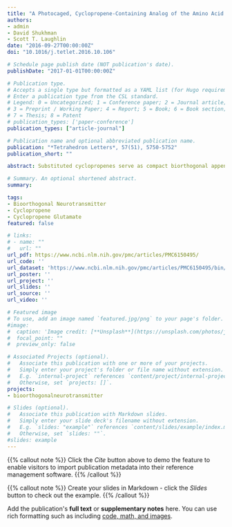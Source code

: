 ```yaml
---
title: "A Photocaged, Cyclopropene-Containing Analog of the Amino Acid Neurotransmitter Glutamate"
authors:
- admin
- David Shukhman
- Scott T. Laughlin
date: "2016-09-27T00:00:00Z"
doi: "10.1016/j.tetlet.2016.10.106"

# Schedule page publish date (NOT publication's date).
publishDate: "2017-01-01T00:00:00Z"

# Publication type.
# Accepts a single type but formatted as a YAML list (for Hugo requirements).
# Enter a publication type from the CSL standard.
# Legend: 0 = Uncategorized; 1 = Conference paper; 2 = Journal article;
# 3 = Preprint / Working Paper; 4 = Report; 5 = Book; 6 = Book section;
# 7 = Thesis; 8 = Patent
# publication_types: ['paper-conference']
publication_types: ["article-journal"]

# Publication name and optional abbreviated publication name.
publication: "*Tetrahedron Letters*, 57(51), 5750-5752"
publication_short: ""

abstract: Substituted cyclopropenes serve as compact biorthogonal appendages that enable analysis of biomolecules in complex systems. Neurotransmitters, a chemically diverse group of biomolecules that control neuron excitation and inhibition, are not among the systems that have been studied using biorthogonal chemistry. Here we describe the synthesis of cyclopropene-containing analogs of the excitatory amino acid neurotransmitter glutamate starting from a Garner’s aldehyde-derived alkyne. The deprotected cyclopropene glutamate was stable in solution but decomposed upon concentration. Appending a light-cleavable group improved the stability of the cyclopropene while simultaneously caging the neurotransmitter. This strategy has the potential to permit deployment of cyclopropene-modified glutamate as a bioorthogonal probe of the neurotransmitter glutamate in vivo with spatiotemporal precision.

# Summary. An optional shortened abstract.
summary:

tags:
- Bioorthogonal Neurotransmitter
- Cyclopropene
- Cyclopropene Glutamate
featured: false

# links:
# - name: ""
#   url: ""
url_pdf: https://www.ncbi.nlm.nih.gov/pmc/articles/PMC6150495/
url_code: ''
url_dataset: 'https://www.ncbi.nlm.nih.gov/pmc/articles/PMC6150495/bin/NIHMS985383-supplement-Supporting_Information.pdf'
url_poster: ''
url_project: ''
url_slides: ''
url_source: ''
url_video: ''

# Featured image
# To use, add an image named `featured.jpg/png` to your page's folder.
#image:
#  caption: 'Image credit: [**Unsplash**](https://unsplash.com/photos/jdD8gXaTZsc)'
#  focal_point: ""
#  preview_only: false

# Associated Projects (optional).
#   Associate this publication with one or more of your projects.
#   Simply enter your project's folder or file name without extension.
#   E.g. `internal-project` references `content/project/internal-project/index.md`.
#   Otherwise, set `projects: []`.
projects:
- bioorthogonalneurotransmitter

# Slides (optional).
#   Associate this publication with Markdown slides.
#   Simply enter your slide deck's filename without extension.
#   E.g. `slides: "example"` references `content/slides/example/index.md`.
#   Otherwise, set `slides: ""`.
#slides: example
---
```


{{% callout note %}}
Click the *Cite* button above to demo the feature to enable visitors to import publication metadata into their reference management software.
{{% /callout %}}

{{% callout note %}}
Create your slides in Markdown - click the *Slides* button to check out the example.
{{% /callout %}}

Add the publication's **full text** or **supplementary notes** here. You can use rich formatting such as including [code, math, and images](https://docs.hugoblox.com/content/writing-markdown-latex/).